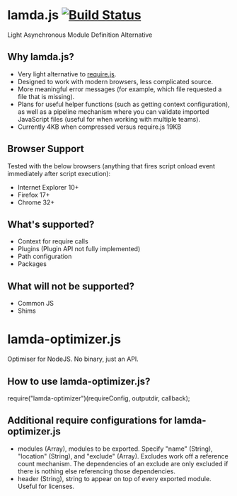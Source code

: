 # lamda.js [![Build Status](https://travis-ci.org/PepsRyuu/lamda.svg?branch=master)](https://travis-ci.org/PepsRyuu/lamda)

Light Asynchronous Module Definition Alternative

## Why lamda.js?

* Very light alternative to [require.js](http://requirejs.org/).
* Designed to work with modern browsers, less complicated source.
* More meaningful error messages (for example, which file requested a file that is missing).
* Plans for useful helper functions (such as getting context configuration), as well as a pipeline mechanism where you can validate imported JavaScript files (useful for when working with multiple teams).
* Currently 4KB when compressed versus require.js 19KB

## Browser Support

Tested with the below browsers (anything that fires script onload event immediately after script execution):

* Internet Explorer 10+
* Firefox 17+
* Chrome 32+

## What's supported?

* Context for require calls
* Plugins (Plugin API not fully implemented)
* Path configuration
* Packages

## What will not be supported?

* Common JS
* Shims

# lamda-optimizer.js

Optimiser for NodeJS. No binary, just an API.

## How to use lamda-optimizer.js?

require("lamda-optimizer")(requireConfig, outputdir, callback);

## Additional require configurations for lamda-optimizer.js

* modules (Array<Object>), modules to be exported. Specify "name" (String), "location" (String), and "exclude" (Array<String>). Excludes work off a reference count mechanism. The dependencies of an exclude are only excluded if there is nothing else referencing those dependencies.
* header (String), string to appear on top of every exported module. Useful for licenses.
